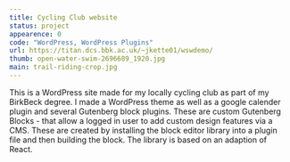 ```yaml
---
title: Cycling Club website
status: project
appearence: 0
code: "WordPress, WordPress Plugins"
url: https://titan.dcs.bbk.ac.uk/~jkette01/wswdemo/
thumb: open-water-swim-2696689_1920.jpg
main: trail-riding-crop.jpg
---
```


This is a WordPress site made for my locally cycling club as part of my BirkBeck degree. I made a WordPress theme as well as a google calender plugin and several Gutenberg block plugins. These are custom Gutenberg Blocks - that allow a logged in user to add custom design features via a CMS. These are created by installing the block editor library into a plugin file and then building the block. The library is based on an adaption of React. 
